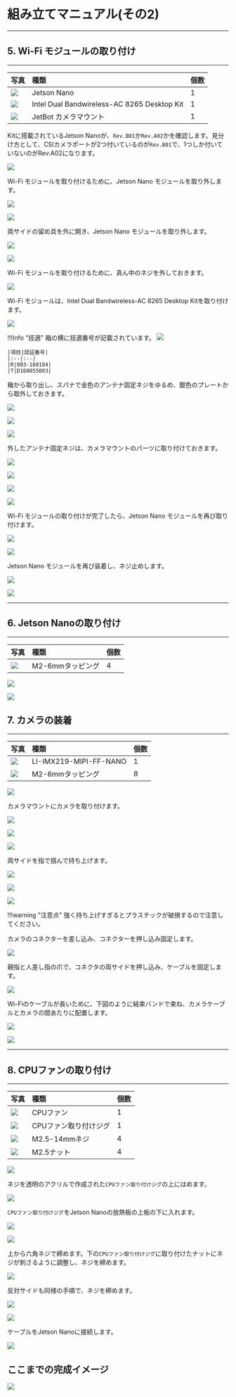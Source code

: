 # 組み立てマニュアル(その2)

<hr>

## 5. Wi-Fi モジュールの取り付け

<hr>

|写真|種類|個数|
|:--|:--|:--|
|![](./img/jetson_mini001.jpg)|Jetson Nano|1|
|![](./img/jetson_mini002.jpg)|Intel Dual Bandwireless-AC 8265 Desktop Kit|1|
|![](./img/jetson_mini003.jpg)|JetBot カメラマウント|1|

Kitに搭載されているJetson Nanoが、``Rev.B01``か``Rev.A02``かを確認します。見分け方として、CSIカメラポートが2つ付いているのが``Rev.B01``で、1つしか付いていないのがRev.A02になります。

![](./img/jetson001.jpg)

Wi-Fi モジュールを取り付けるために、Jetson Nano モジュールを取り外します。

![](./img/jetson002.jpg)

![](./img/jetson003.jpg)


両サイドの留め具を外に開き、Jetson Nano モジュールを取り外します。

![](./img/jetson004.jpg)

![](./img/jetson005.jpg)

Wi-Fi モジュールを取り付けるために、真ん中のネジを外しておきます。

![](./img/jetson006.jpg)

Wi-Fi モジュールは、Intel Dual Bandwireless-AC 8265 Desktop Kitを取り付けます。

![](./img/kit127.png)


!!!Info "技適"
	箱の横に技適番号が記載されています。
	![](./img/telec.jpg)

	|項目|認証番号|
	|:--|:--|
	|R|003‐160104|
	|T|D160055003|

箱から取り出し、スパナで金色のアンテナ固定ネジをゆるめ、銀色のプレートから取外しておきます。

![](./img/wifi000.png)

![](./img/wifi001.png)

![](./img/kit128.png)

外したアンテナ固定ネジは、カメラマウントのパーツに取り付けておきます。

![](./img/jetson007.jpg)

![](./img/jetson008.jpg)

![](./img/wifi003.png)

![](./img/jetson009.jpg)

Wi-Fi モジュールの取り付けが完了したら、Jetson Nano モジュールを再び取り付けます。

![](./img/jetson010.jpg)

![](./img/jetson011.jpg)

Jetson Nano モジュールを再び装着し、ネジ止めします。

![](./img/jetson012.jpg)

![](./img/jetson013.jpg)


<hr>

## 6. Jetson Nanoの取り付け

<hr>

|写真|種類|個数|
|:--|:--|:--|
|![](./img/jetson_mount_mini001.jpg)|M2-6mmタッピング|4|

![](./img/jetson_mount001.jpg)

![](./img/jetson_mount002.jpg)

## 7. カメラの装着

<hr>

|写真|種類|個数|
|:--|:--|:--|
|![](./img/camera_mount_mini001.jpg)|LI-IMX219-MIPI-FF-NANO|1|
|![](./img/camera_mount_mini002.jpg)|M2-6mmタッピング|8|

![](./img/camera_mount001.jpg)

カメラマウントにカメラを取り付けます。

![](./img/camera_mount002.jpg)

![](./img/camera_mount003.jpg)

![](./img/camera_mount004.jpg)


両サイドを指で掴んで持ち上げます。

![](./img/camera_mount005.jpg)

![](./img/camera_mount006.jpg)

![](./img/camera_mount007.jpg)

!!!warning  "注意点"
	強く持ち上げすぎるとプラスチックが破損するので注意してください。

カメラのコネクターを差し込み、コネクターを押し込み固定します。

![](./img/camera_mount008.jpg)

親指と人差し指の爪で、コネクタの両サイドを押し込み、ケーブルを固定します。

![](./img/camera_mount009.jpg)

Wi-Fiのケーブルが長いために、下図のように結束バンドで束ね、カメラケーブルとカメラの間あたりに配置します。

![](./img/camera_mount010.jpg)

![](./img/camera_mount011.jpg)



<hr>

## 8. CPUファンの取り付け

<hr>

|写真|種類|個数|
|:--|:--|:--|
|![](./img/fan_mini001.jpg)|CPUファン|1|
|![](./img/fan_mini002.jpg)|CPUファン取り付けジグ|1|
|![](./img/fan_mini003.jpg)|M2.5-14mmネジ|4|
|![](./img/fan_mini004.jpg)|M2.5ナット|4|

![](./img/fan001.jpg)

ネジを透明のアクリルで作成された`CPUファン取り付けジグ`の上にはめます。

![](./img/fan002.jpg)

`CPUファン取り付けジグ`をJetson Nanoの放熱板の上板の下に入れます。

![](./img/fan003.jpg)

![](./img/fan004.jpg)

上から六角ネジで締めます。下の`CPUファン取り付けジグ`に取り付けたナットにネジが刺さるように調整し、ネジを締めます。

![](./img/fan005.jpg)

反対サイドも同様の手順で、ネジを締めます。

![](./img/fan006.jpg)

![](./img/fan007.jpg)

ケーブルをJetson Nanoに接続します。

![](./img/fan008.jpg)

## ここまでの完成イメージ

![](./img/section2.jpg)
